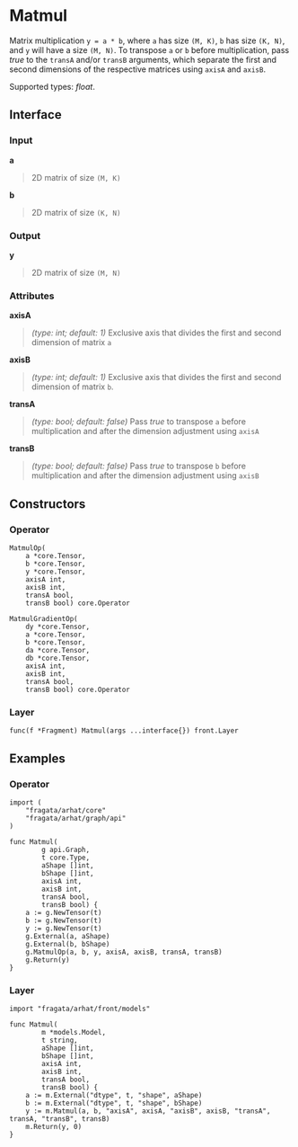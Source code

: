 
# Matmul

Matrix multiplication `y = a * b`, where `a` has size `(M, K)`, `b` has size
`(K, N)`, and `y` will have a size `(M, N)`. To transpose `a` or `b` before
multiplication, pass *true* to the `transA` and/or `transB` arguments, which
separate the first and second dimensions of the respective matrices using
`axisA` and `axisB`.

Supported types: *float*.

## Interface

### Input

**a**

>2D matrix of size `(M, K)`

**b**

>2D matrix of size `(K, N)`

### Output

**y**

>2D matrix of size `(M, N)`

### Attributes

**axisA**

>*(type: int; default: 1)* Exclusive axis that divides the first and second dimension of matrix `a`


**axisB**

>*(type: int; default: 1)* Exclusive axis that divides the first and second dimension of matrix `b`.


**transA**

>*(type: bool; default: false)* Pass *true* to transpose `a` before multiplication and after the dimension adjustment using `axisA`


**transB**

>*(type: bool; default: false)* Pass *true* to transpose `b` before multiplication and after the dimension adjustment using `axisB`


## Constructors

### Operator


```
MatmulOp(
    a *core.Tensor,
    b *core.Tensor,
    y *core.Tensor,
    axisA int,
    axisB int,
    transA bool,
    transB bool) core.Operator

MatmulGradientOp(
    dy *core.Tensor,
    a *core.Tensor,
    b *core.Tensor,
    da *core.Tensor,
    db *core.Tensor,
    axisA int,
    axisB int,
    transA bool,
    transB bool) core.Operator
```


### Layer


```
func(f *Fragment) Matmul(args ...interface{}) front.Layer
```


## Examples

### Operator


```
import (
    "fragata/arhat/core"
    "fragata/arhat/graph/api"
)

func Matmul(
        g api.Graph, 
        t core.Type, 
        aShape []int, 
        bShape []int, 
        axisA int, 
        axisB int, 
        transA bool, 
        transB bool) {
    a := g.NewTensor(t) 
    b := g.NewTensor(t) 
    y := g.NewTensor(t) 
    g.External(a, aShape)
    g.External(b, bShape)
    g.MatmulOp(a, b, y, axisA, axisB, transA, transB)
    g.Return(y)
}
```


### Layer


```
import "fragata/arhat/front/models"

func Matmul(
        m *models.Model, 
        t string, 
        aShape []int, 
        bShape []int, 
        axisA int, 
        axisB int, 
        transA bool, 
        transB bool) {
    a := m.External("dtype", t, "shape", aShape)
    b := m.External("dtype", t, "shape", bShape)
    y := m.Matmul(a, b, "axisA", axisA, "axisB", axisB, "transA", transA, "transB", transB)
    m.Return(y, 0)
}
```

